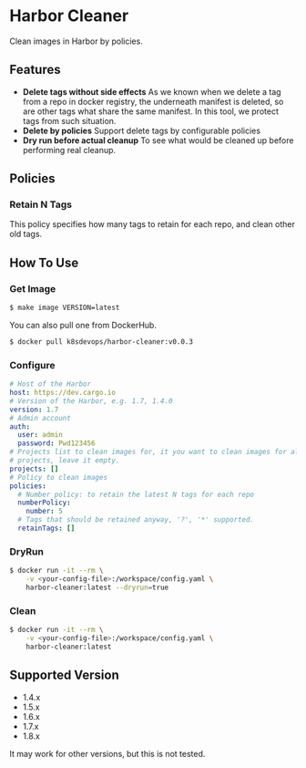 # Harbor Cleaner

Clean images in Harbor by policies.

## Features

- **Delete tags without side effects** As we known when we delete a tag from a repo in docker registry, the underneath manifest is deleted, so are other tags what share the same manifest. In this tool, we protect tags from such situation.
- **Delete by policies** Support delete tags by configurable policies
- **Dry run before actual cleanup** To see what would be cleaned up before performing real cleanup.

## Policies

### Retain N Tags

This policy specifies how many tags to retain for each repo, and clean other old tags.

## How To Use

### Get Image

```bash
$ make image VERSION=latest
```

You can also pull one from DockerHub.

```bash
$ docker pull k8sdevops/harbor-cleaner:v0.0.3
```

### Configure

```yaml
# Host of the Harbor
host: https://dev.cargo.io
# Version of the Harbor, e.g. 1.7, 1.4.0
version: 1.7
# Admin account
auth:
  user: admin
  password: Pwd123456
# Projects list to clean images for, it you want to clean images for all
# projects, leave it empty.
projects: []
# Policy to clean images
policies:
  # Number policy: to retain the latest N tags for each repo
  numberPolicy:
    number: 5
  # Tags that should be retained anyway, '?', '*' supported.
  retainTags: []

```

### DryRun

```bash
$ docker run -it --rm \
    -v <your-config-file>:/workspace/config.yaml \
    harbor-cleaner:latest --dryrun=true
```

### Clean

```bash
$ docker run -it --rm \
    -v <your-config-file>:/workspace/config.yaml \
    harbor-cleaner:latest
```

## Supported Version

- 1.4.x
- 1.5.x
- 1.6.x
- 1.7.x
- 1.8.x

It may work for other versions, but this is not tested.